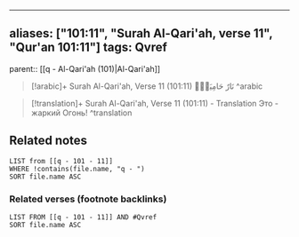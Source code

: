 
---
aliases: ["101:11", "Surah Al-Qari'ah, verse 11", "Qur'an 101:11"]
tags: Qvref
---

parent:: [[q - Al-Qari'ah (101)|Al-Qari'ah]]

> [!arabic]+ Surah Al-Qari'ah, Verse 11 (101:11)
> <span class="quran-arabic">نَارٌ حَامِيَةٌۢ</span>
^arabic

> [!translation]+ Surah Al-Qari'ah, Verse 11 (101:11) - Translation
> Это - жаркий Огонь!
^translation



## Related notes
```dataview
LIST from [[q - 101 - 11]]
WHERE !contains(file.name, "q - ")
SORT file.name ASC
```

### Related verses (footnote backlinks)
```dataview
LIST FROM [[q - 101 - 11]] AND #Qvref
SORT file.name ASC
```

